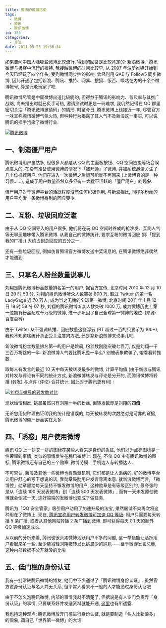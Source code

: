 ```yaml
---
title: 腾讯的微博污染
tags:
  - 微博
  - 腾讯
  - 腾讯微博
id: 356
categories:
  - 关注
date: 2011-03-25 19:56:34
---
```


如果要问中国大陆哪些微博比较流行, 得到的回答是比较肯定的: 新浪微博、腾讯微博与极客中流行的推特. 我接触微博的时间比较早, 从 2007 年注册推特开始到今天已经玩了四个年头; 受到微博同步控的影响, 曾经利用 GAE 与 Follow5 同步微博, 因此开通了包括新浪、腾讯、推特、网易、搜狐、饭否、嘀咕在内的十余个微博帐号, 算是元老玩家了吧.

腾讯微博尽管是中国微博出道比较晚的, 但得益于腾讯的影响力、普及率与其推广战略, 尚未推出时就已炙手可热, 邀请测试时更是一码难求, 我仍然记得在 QQ 群里密切关注「腾讯微博邀请码」的情形. 时至今日, 腾讯微博上线接近一年, 尽管官方一味宣称腾讯微博气氛火热, 但种种行为揭露了其人气不及新浪这一事实, 可以说腾讯的插手污染了微博行业.

[![腾讯微博](http://img.beamnote.com/2011/pollution-of-tencent-microblog.jpg)](http://img.beamnote.com/2011/pollution-of-tencent-microblog.jpg)<!-- more -->

## 一、制造僵尸用户

腾讯微博用户虽然多, 但很多人都是从 QQ 的主面板按钮、QQ 空间链接等场合误点进入的, 在没有准备使用微博的情况下「被开通」了微博, 并被系统邀请关注了几十位推荐用户. 他们在进入一次微博之后很可能就不再回来 (上微博真的是一种习惯……), 造成了用户数量虽然众多但有一大批不活跃的「僵尸用户」的现象.

僵尸用户对于微博平台的活跃程度没有任何积极作用, 与新浪相比, 同样多粉丝的用户平均发一条微博得到的回应要少.

## 二、互粉、垃圾回应泛滥

由于从 QQ 空间导入的用户很多, 他们将在玩 QQ 空间时养成的抢沙发、互刷人气等无聊恶趣味带入腾讯微博. 从我自己的微博统计, 要求互粉的微博回应 (即「提到我的广播」) 大约占到总回应的五分之一.

还有一些垃圾回应, 例如仿冒腾讯官方微博发送中奖讯息的, 在腾讯微博绝非偶然才能遇到.

## 三、只拿名人粉丝数量说事儿

刘翔是腾讯微博粉丝数量排名第一的用户, 据官方宣传, 北京时间 2010 年 12 月 10 日 20 时 53 分, 刘翔的腾讯微博听众人数突破 800 万, 超过 Twitter 的第一名 LadyGaga 近 70 万人, 成为当之无愧的全球第一微博; 北京时间 2011 年 1 月 12 日 19 时 58 分 07 秒, 刘翔的腾讯微博听众人数突破 1000 万, 成为微博历史上第一位拥有粉丝超过千万级的微博, 进一步巩固了自己全球第一微博的地位. (来源: [百度百科](http://baike.baidu.com/view/3264698.htm#4))

由于 Twitter 从不强调转推、回应数量这些浮云 (RT 超过一百的只显示为 100+), 我也不知道啥统计真正受关注度的方法, 还是拿新浪微博来说事儿吧.

新浪微博粉丝数量排名第一的用户是姚晨, 粉丝数刚刚突破七百万, 仅是刘翔一千三百万粉丝的一半. 新浪微博人气要比腾讯差一半么? 别被表象欺骗了, 咱看看转推数.

取每人有发言的最近 10 天中每天被转发最多的微博, 计算平均值 (由于新浪与腾讯对转发与评论有不同的统计方式, 新浪微博转发与评论是分开的, 而腾讯微博将转播 (转发) 与点评 (评论) 合并统计, 因此对于腾讯更有利) :

[![刘翔与姚晨的转发数对比](http://img.beamnote.com/2011/comparison.png)](http://img.beamnote.com/2011/comparison.png)

现状恰恰相反, 姚晨虽然只有刘翔一半的粉丝, 但转发数却是刘翔的**四倍**.

无论您用何种理由证明我的统计是错误的, 每天被转发的次数绝对是可靠的证据, 腾讯微博的僵尸粉丝实在太多.

## 四、「诱惑」用户使用微博

腾讯 QQ 上一排又一排的图标在某些人看来是身份的象征, 他们以为点亮图标是一件荣耀的事情; 类似的事情发生在腾讯微博上. 现在, 不仅 QQ 中有腾讯微博的图标, 腾讯微博还有自己的三个勋章: 微博劳模、手机达人与转播达人.

不可否认, 新浪及其他一些微博也有勋章机制, 它们都是让人诟病的. 好的微博平台让用户舒心的写下想说的话, 靠勋章鼓励用户发言背离本意. 就新浪微博而言, 「微博控」勋章颁给每天坚持不懈发微博的用户, 这种勋章是有等级区别的, 最夸张的是从「连续 100 天发表微博」到「连续 500 天发表微博」, 而有一天未发原创微博就会倒减一天, 连好端端的发微博也变成了做任务.

腾讯为「QQ 安全管家」吸引用户动用了加速升级的法宝, 果然屡试不爽再次将这种用在了微博上. 现在, [腾讯宣称用户转发微博可加速 QQ 等级](http://www.cnbeta.com/articles/138159.htm): 用户只需要每天转播 5 条广播, 或者从其他网站转播 2 条广播到微博. 即可获得每天 0.1 天的额外 QQ 等级加速成长.

从以前的分析来看, 腾讯也很头疼微博活跃用户不多的问题, 这一举措能让活跃用户看起来多一些, 至少能减轻刘翔被转发比姚晨少的尴尬——至于微博发言总量, 这种内部数据不公开就没的比啦

## 五、低门槛的身份认证

我有一批常驻腾讯微博的博友, 他们中不少通过了「腾讯微博身份认证」. 虽然官方说身份认证与名人并无关系, 但平常人看来不一般的人才能通过身份认证吧

由于不怎么泡腾讯微博, 内部的事情我就不清楚了, 但据说是有人专门负责弄「身份认证」的事情, 只要联系好并发送资料就能开通, [这里](http://home.donews.com/donews/article/1/148446.html)也有所透露.

我也持这种观点: 腾讯微博放开门槛进行身份认证, 就是要制造「名人比新浪多」的假象, 圆自己「世界第一微博」的大话.
